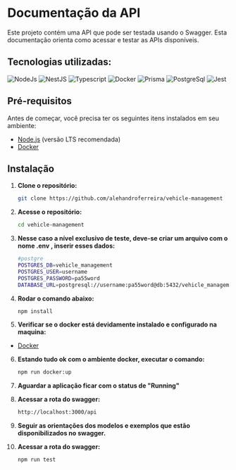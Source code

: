 # Documentação da API

Este projeto contém uma API que pode ser testada usando o Swagger. Esta documentação orienta como acessar e testar as APIs disponíveis.

## Tecnologias utilizadas:

![NodeJs](https://img.shields.io/badge/Node.js-43853D?style=for-the-badge&logo=node.js&logoColor=white)
![NestJS](https://img.shields.io/badge/NestJS-E0234E?style=for-the-badge&logo=nestjs&logoColor=white)
![Typescript](https://img.shields.io/badge/TypeScript-007ACC?style=for-the-badge&logo=typescript&logoColor=white)
![Docker](https://img.shields.io/badge/docker-%230db7ed.svg?style=for-the-badge&logo=docker&logoColor=white)
![Prisma](https://img.shields.io/badge/Prisma-2D3748?style=for-the-badge&logo=Prisma&logoColor=white)
![PostgreSql](https://img.shields.io/badge/PostgreSQL-4169E1?style=for-the-badge&logo=PostgreSQL&logoColor=white)
![Jest](https://img.shields.io/badge/Jest-323330?style=for-the-badge&logo=Jest&logoColor=white)

## Pré-requisitos

Antes de começar, você precisa ter os seguintes itens instalados em seu ambiente:

- [Node.js](https://nodejs.org/) (versão LTS recomendada)
- [Docker](https://www.docker.com/get-started)

## Instalação

1. **Clone o repositório:**

   ```bash
   git clone https://github.com/alehandroferreira/vehicle-management
   ```

2. **Acesse o repositório:**

   ```bash
   cd vehicle-management
   ```

3. **Nesse caso a nível exclusivo de teste, deve-se criar um arquivo com o nome .env , inserir esses dados:**

   ```bash
   #postgre
   POSTGRES_DB=vehicle_management
   POSTGRES_USER=username
   POSTGRES_PASSWORD=pa55word
   DATABASE_URL=postgresql://username:pa55word@db:5432/vehicle_management
   ```

4. **Rodar o comando abaixo:**

   ```bash
   npm install
   ```

5. **Verificar se o docker está devidamente instalado e configurado na maquina:**

- [Docker](https://www.docker.com/get-started)

6. **Estando tudo ok com o ambiente docker, executar o comando:**

   ```bash
   npm run docker:up
   ```

7. **Aguardar a aplicação ficar com o status de "Running"**

8. **Acessar a rota do swagger:**

   ```bash
   http://localhost:3000/api
   ```

9. **Seguir as orientações dos modelos e exemplos que estão disponibilizados no swagger.**

10. **Acessar a rota do swagger:**

    ```bash
    npm run test
    ```

